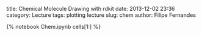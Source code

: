title: Chemical Molecule Drawing with rdkit
date:  2013-12-02 23:36
category: Lecture
tags: plotting lecture
slug: chem
author: Filipe Fernandes

{% notebook Chem.ipynb cells[1:] %}
